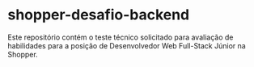 # shopper-desafio-backend
Este repositório contém o teste técnico solicitado para avaliação de habilidades para a posição de Desenvolvedor Web Full-Stack Júnior na Shopper.
